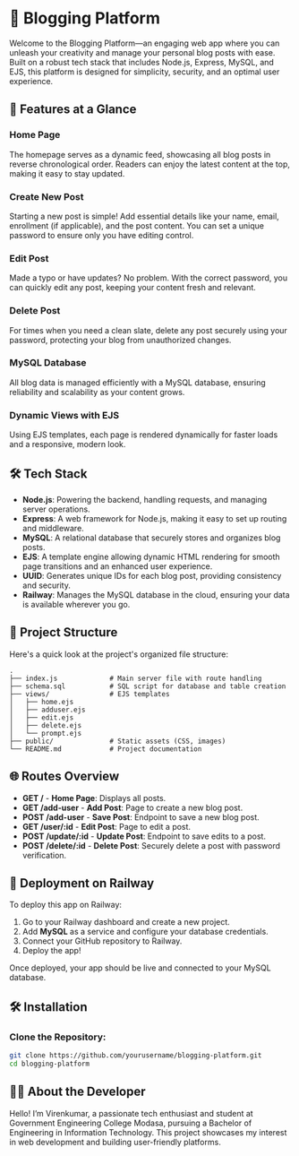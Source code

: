 # 🚀 Blogging Platform

Welcome to the Blogging Platform—an engaging web app where you can unleash your creativity and manage your personal blog posts with ease. Built on a robust tech stack that includes Node.js, Express, MySQL, and EJS, this platform is designed for simplicity, security, and an optimal user experience.

## 📜 Features at a Glance

### Home Page

The homepage serves as a dynamic feed, showcasing all blog posts in reverse chronological order. Readers can enjoy the latest content at the top, making it easy to stay updated.

### Create New Post

Starting a new post is simple! Add essential details like your name, email, enrollment (if applicable), and the post content. You can set a unique password to ensure only you have editing control.

### Edit Post

Made a typo or have updates? No problem. With the correct password, you can quickly edit any post, keeping your content fresh and relevant.

### Delete Post

For times when you need a clean slate, delete any post securely using your password, protecting your blog from unauthorized changes.

### MySQL Database

All blog data is managed efficiently with a MySQL database, ensuring reliability and scalability as your content grows.

### Dynamic Views with EJS

Using EJS templates, each page is rendered dynamically for faster loads and a responsive, modern look.

## 🛠️ Tech Stack

- **Node.js**: Powering the backend, handling requests, and managing server operations.
- **Express**: A web framework for Node.js, making it easy to set up routing and middleware.
- **MySQL**: A relational database that securely stores and organizes blog posts.
- **EJS**: A template engine allowing dynamic HTML rendering for smooth page transitions and an enhanced user experience.
- **UUID**: Generates unique IDs for each blog post, providing consistency and security.
- **Railway**: Manages the MySQL database in the cloud, ensuring your data is available wherever you go.

## 📂 Project Structure

Here's a quick look at the project's organized file structure:

```plaintext
.
├── index.js             # Main server file with route handling
├── schema.sql           # SQL script for database and table creation
├── views/               # EJS templates
│   ├── home.ejs
│   ├── adduser.ejs
│   ├── edit.ejs
│   ├── delete.ejs
│   └── prompt.ejs
├── public/              # Static assets (CSS, images)
└── README.md            # Project documentation
```

## 🌐 Routes Overview

- **GET /** - **Home Page**: Displays all posts.
- **GET /add-user** - **Add Post**: Page to create a new blog post.
- **POST /add-user** - **Save Post**: Endpoint to save a new blog post.
- **GET /user/:id** - **Edit Post**: Page to edit a post.
- **POST /update/:id** - **Update Post**: Endpoint to save edits to a post.
- **POST /delete/:id** - **Delete Post**: Securely delete a post with password verification.

## 🚀 Deployment on Railway

To deploy this app on Railway:

1. Go to your Railway dashboard and create a new project.
2. Add **MySQL** as a service and configure your database credentials.
3. Connect your GitHub repository to Railway.
4. Deploy the app!

Once deployed, your app should be live and connected to your MySQL database.

## 🛠 Installation

### Clone the Repository:

```bash
git clone https://github.com/yourusername/blogging-platform.git
cd blogging-platform
```

## 👩‍💻 About the Developer

Hello! I’m Virenkumar, a passionate tech enthusiast and student at Government Engineering College Modasa, pursuing a Bachelor of Engineering in Information Technology. This project showcases my interest in web development and building user-friendly platforms.
